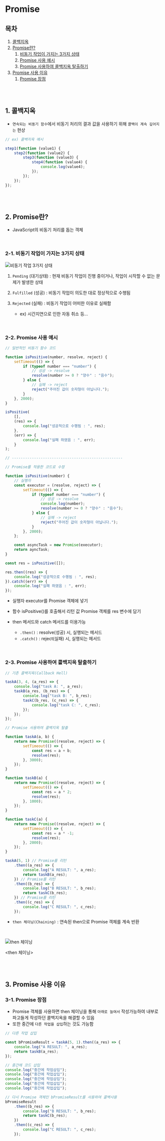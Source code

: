 # Promise

## 목차

1. [콜백지옥](#1-콜백지옥)
2. [Promise란?](#2-promise란)
    1. [비동기 작업이 가지는 3가지 상태](#2-1-비동기-작업이-가지는-3가지-상태)
    2. [Promise 사용 예시](#2-2-promise-사용-예시)
    3. [Promise 사용하여 콜백지옥 탈출하기](#2-3-promise-사용하여-콜백지옥-탈출하기)
3. [Promise 사용 이유](#3-promise-사용-이유)
    1. [Promise 장점](#3-1-promise-장점)

<br>
<br>

## 1. 콜백지옥

- `연속되는 비동기 함수`에서 비동기 처리의 결과 값을 사용하기 위해 `콜백이 계속 깊어지는` 현상

```javascript
// ex) 콜백지옥 예시

step1(function (value1) {
    step2(function (value2) {
        step3(function (value3) {
            step4(function (value4) {
                console.log(value4);
            });
        });
    });
});
```

<br>
<br>

## 2. Promise란?

- JavaScript의 비동기 처리를 돕는 객체

<br>

### 2-1. 비동기 작업이 가지는 3가지 상태

![비동기 작업 3가지 상태](../../assets/img/JS_비동기_상태.png)

1. `Pending` (대기상태) : 현재 비동기 작업이 진행 중이거나, 작업이 시작할 수 없는 문제가 발생한 상태

2. `Fulfilled` (성공) : 비동기 작업이 의도한 대로 정상적으로 수행됨

3. `Rejected` (실패) : 비동기 작업이 어떠한 이유로 실패함

    - ex) 시간지연으로 인한 자동 취소 등...

<br>

### 2-2. Promise 사용 예시

```javascript
// 일반적인 비동기 함수 코드

function isPositive(number, resolve, reject) {
    setTimeout(() => {
        if (typeof number === "number") {
            // 성공 -> resolve
            resolve(number >= 0 ? "양수" : "음수");
        } else {
            // 실패 -> reject
            reject("주어진 값이 숫자형이 아닙니다.");
        }
    }, 2000);
}

isPositive(
    [],
    (res) => {
        console.log("성공적으로 수행됨 : ", res);
    },
    (err) => {
        console.log("실패 하였음 : ", err);
    }
);

// --------------------------------------------------

// Promise를 적용한 코드로 수정

function isPositive(number) {
    // 실행자
    const executor = (resolve, reject) => {
        setTimeout(() => {
            if (typeof number === "number") {
                // 성공 -> resolve
                console.log(number);
                resolve(number >= 0 ? "양수" : "음수");
            } else {
                // 실패 -> reject
                reject("주어진 값이 숫자형이 아닙니다.");
            }
        }, 2000);
    };

    const asyncTask = new Promise(executor);
    return ayncTask;
}

const res = isPositive([]);

res.then((res) => {
    console.log("성공적으로 수행됨 : ", res);
}).catch((err) => {
    console.log("실패 하였음 : ", err);
});
```

- 실행자 executor를 Promise 객체에 넣기

- 함수 isPositive()를 호출해서 리턴 값 Promise 객체를 res 변수에 담기

- then 메서드와 catch 메서드를 이용가능
    - `.then()` : resolve(성공) 시, 실행되는 메서드
    - `.catch()` : reject(실패) 시, 실행되는 메서드

<br>

### 2-3. Promise 사용하여 콜백지옥 탈출하기

```javascript
// 기존 콜백지옥(Callback Hell)

taskA(3, 4, (a_res) => {
    console.log("task A: ", a_res);
    taskB(a_res, (b_res) => {
        console.log("task B: ", b_res);
        taskC(b_res, (c_res) => {
            console.log("task C: ", c_res);
        });
    });
});
```

```javascript
// Promise 사용하여 콜백지옥 탈출

function taskA(a, b) {
    return new Promise((resolve, reject) => {
        setTimeout(() => {
            const res = a + b;
            resolve(res);
        }, 3000);
    });
}

function taskB(a) {
    return new Promise((resolve, reject) => {
        setTimeout(() => {
            const res = a * 2;
            resolve(res);
        }, 1000);
    });
}

function taskC(a) {
    return new Promise((resolve, reject) => {
        setTimeout(() => {
            const res = a * -1;
            resolve(res);
        }, 2000);
    });
}

taskA(5, 1) // Promise를 리턴
    .then((a_res) => {
        console.log("A RESULT: ", a_res);
        return taskB(a_res);
    }) // Promise를 리턴
    .then((b_res) => {
        console.log("B RESULT: ", b_res);
        return taskC(b_res);
    }) // Promise를 리턴
    .then((c_res) => {
        console.log("C RESULT: ", c_res);
    });
```

- `then 체이닝(Chaining)` : 연속된 then으로 Promise 객체를 계속 반환

<br>

![then 체이닝](../../assets/img/JS_then_chaining.png)

<then 체이닝>

<br>
<br>

## 3. Promise 사용 이유

### 3-1. Promise 장점

- Promise 객체를 사용하면 then 체이닝을 통해 `아래로 늘여서` 작성가능하여 내부로 파고들게 작성하던 콜백지옥을 해결할 수 있음
- 또한 중간에 `다른 작업을 삽입`하는 것도 가능함

```javascript
// 다른 작업 삽입

const bPromiseResult = taskA(5, 1).then((a_res) => {
    console.log("A RESULT: ", a_res);
    return taskB(a_res);
});

// 중간에 코드 삽입
console.log("중간에 작업삽입");
console.log("중간에 작업삽입");
console.log("중간에 작업삽입");
console.log("중간에 작업삽입");
console.log("중간에 작업삽입");

// 다시 Promise 객체인 bPromiseResult를 사용하여 콜백사용
bPromiseResult
    .then((b_res) => {
        console.log("B RESULT: ", b_res);
        return taskC(b_res);
    })
    .then((c_res) => {
        console.log("C RESULT: ", c_res);
    });
```

